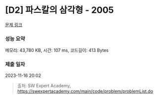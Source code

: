 # [D2] 파스칼의 삼각형 - 2005 

[문제 링크](https://swexpertacademy.com/main/code/problem/problemDetail.do?contestProbId=AV5P0-h6Ak4DFAUq) 

### 성능 요약

메모리: 43,780 KB, 시간: 107 ms, 코드길이: 413 Bytes

### 제출 일자

2023-11-16 20:02



> 출처: SW Expert Academy, https://swexpertacademy.com/main/code/problem/problemList.do